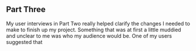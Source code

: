 ## Part Three

My user interviews in Part Two really helped clarify the changes I needed to make to finish up my project. Something that was at first a little muddied and unclear to me was who my audience would be. One of my users suggested that 
